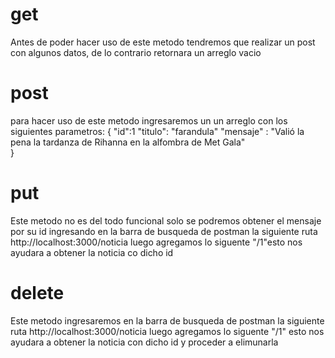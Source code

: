 # get
Antes de poder hacer uso de este metodo tendremos que realizar un post con algunos datos, de lo contrario retornara un arreglo vacio

# post
para hacer uso de este metodo ingresaremos un un arreglo con los siguientes parametros:
{
     "id":1
    "titulo": "farandula"
    "mensaje" : "Valió la pena la tardanza de Rihanna en la alfombra de Met Gala"   
}
  


# put
Este metodo no es del todo funcional solo se podremos obtener el mensaje por su id ingresando en la barra de busqueda de postman la siguiente ruta http://localhost:3000/noticia  luego agregamos  lo siguente "/1"esto nos ayudara a obtener la noticia co dicho id


# delete
Este metodo ingresaremos en la barra de busqueda de postman la siguiente ruta http://localhost:3000/noticia  luego agregamos  lo siguente "/1" esto nos ayudara a obtener la noticia con dicho id y proceder a elimunarla
